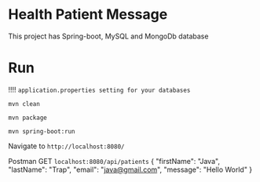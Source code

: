 # Health Patient Message

This project has Spring-boot, MySQL and MongoDb database

# Run

!!!! `application.properties setting for your databases`

`mvn clean`

`mvn package`

`mvn spring-boot:run`

Navigate to `http://localhost:8080/`

Postman GET  `localhost:8080/api/patients`
 {
        "firstName": "Java",
        "lastName": "Trap",
        "email": "java@gmail.com",
        "message": "Hello World"
 }

